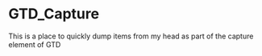 # GTD_Capture

This is a place to quickly dump items from my head as part of the capture element of GTD

